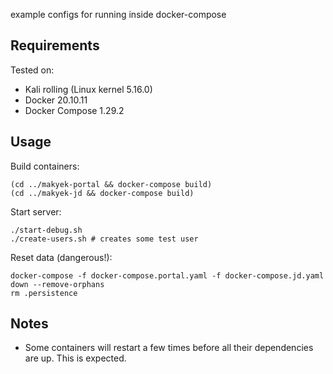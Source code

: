 example configs for running inside docker-compose

## Requirements

Tested on:
- Kali rolling (Linux kernel 5.16.0)
- Docker 20.10.11
- Docker Compose 1.29.2

## Usage

Build containers:
```shell
(cd ../makyek-portal && docker-compose build)
(cd ../makyek-jd && docker-compose build)
```

Start server:
```shell
./start-debug.sh
./create-users.sh # creates some test user
```

Reset data (dangerous!):
```shell
docker-compose -f docker-compose.portal.yaml -f docker-compose.jd.yaml down --remove-orphans
rm .persistence
```

## Notes

- Some containers will restart a few times before all their dependencies are up. This is expected. 
